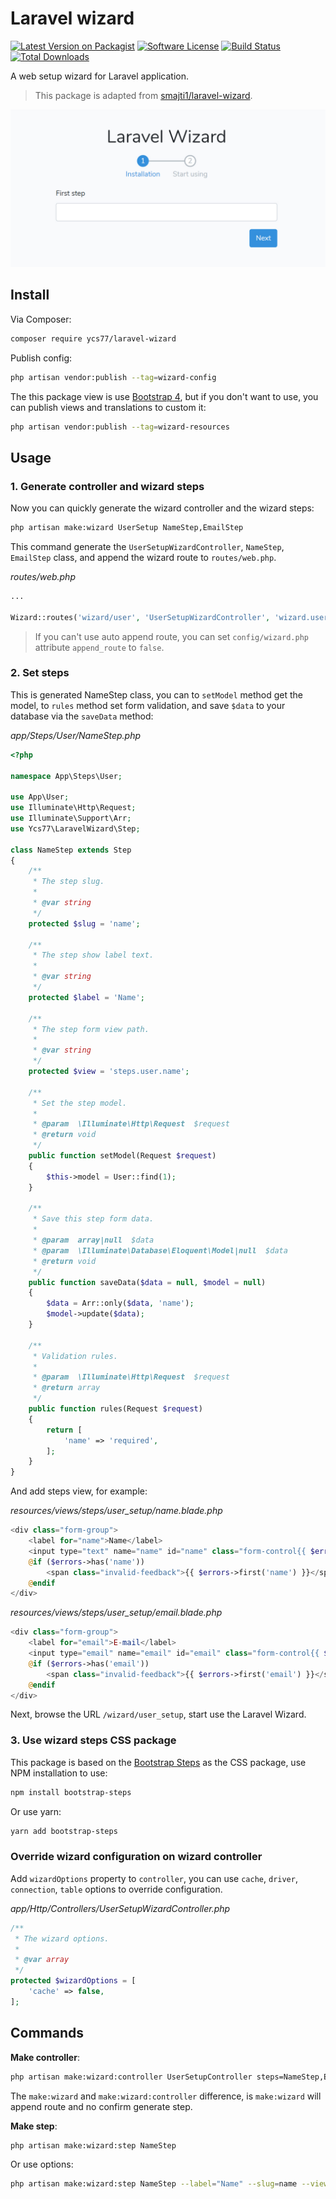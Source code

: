 # Laravel wizard

[![Latest Version on Packagist][ico-version]][link-packagist]
[![Software License][ico-license]](LICENSE.md)
[![Build Status][ico-circleci]][link-circleci]
[![Total Downloads][ico-downloads]][link-downloads]

A web setup wizard for Laravel application.

> This package is adapted from [smajti1/laravel-wizard](https://github.com/smajti1/laravel-wizard).

![Laravel wizard main image.](docs/laravel-wizard-main-image.jpg)

## Install

Via Composer:

```bash
composer require ycs77/laravel-wizard
```

Publish config:

```bash
php artisan vendor:publish --tag=wizard-config
```

The this package view is use [Bootstrap 4](https://getbootstrap.com/), but if you don't want to use, you can publish views and translations to custom it:

```bash
php artisan vendor:publish --tag=wizard-resources
```

## Usage

### 1. Generate controller and wizard steps

Now you can quickly generate the wizard controller and the wizard steps:

```bash
php artisan make:wizard UserSetup NameStep,EmailStep
```

This command generate the `UserSetupWizardController`, `NameStep`, `EmailStep` class, and append the wizard route to `routes/web.php`.

*routes/web.php*
```php
...

Wizard::routes('wizard/user', 'UserSetupWizardController', 'wizard.user');
```

> If you can't use auto append route, you can set `config/wizard.php` attribute `append_route` to `false`.

### 2. Set steps

This is generated NameStep class, you can to `setModel` method get the model, to `rules` method set form validation, and save `$data` to your database via the `saveData` method:

*app/Steps/User/NameStep.php*
```php
<?php

namespace App\Steps\User;

use App\User;
use Illuminate\Http\Request;
use Illuminate\Support\Arr;
use Ycs77\LaravelWizard\Step;

class NameStep extends Step
{
    /**
     * The step slug.
     *
     * @var string
     */
    protected $slug = 'name';

    /**
     * The step show label text.
     *
     * @var string
     */
    protected $label = 'Name';

    /**
     * The step form view path.
     *
     * @var string
     */
    protected $view = 'steps.user.name';

    /**
     * Set the step model.
     *
     * @param  \Illuminate\Http\Request  $request
     * @return void
     */
    public function setModel(Request $request)
    {
        $this->model = User::find(1);
    }

    /**
     * Save this step form data.
     *
     * @param  array|null  $data
     * @param  \Illuminate\Database\Eloquent\Model|null  $data
     * @return void
     */
    public function saveData($data = null, $model = null)
    {
        $data = Arr::only($data, 'name');
        $model->update($data);
    }

    /**
     * Validation rules.
     *
     * @param  \Illuminate\Http\Request  $request
     * @return array
     */
    public function rules(Request $request)
    {
        return [
            'name' => 'required',
        ];
    }
}
```

And add steps view, for example:

*resources/views/steps/user_setup/name.blade.php*
```php
<div class="form-group">
    <label for="name">Name</label>
    <input type="text" name="name" id="name" class="form-control{{ $errors->has('name') ? ' is-invalid' : '' }}" value="{{ old('name') ?? $step->data('name') }}">
    @if ($errors->has('name'))
        <span class="invalid-feedback">{{ $errors->first('name') }}</span>
    @endif
</div>
```

*resources/views/steps/user_setup/email.blade.php*
```php
<div class="form-group">
    <label for="email">E-mail</label>
    <input type="email" name="email" id="email" class="form-control{{ $errors->has('email') ? ' is-invalid' : '' }}" value="{{ old('email') ?? $step->data('email') }}">
    @if ($errors->has('email'))
        <span class="invalid-feedback">{{ $errors->first('email') }}</span>
    @endif
</div>
```

Next, browse the URL `/wizard/user_setup`, start use the Laravel Wizard.

### 3. Use wizard steps CSS package

This package is based on the [Bootstrap Steps](https://github.com/ycs77/bootstrap-steps) as the CSS package, use NPM installation to use:

```bash
npm install bootstrap-steps
```

Or use yarn:

```bash
yarn add bootstrap-steps
```

### Override wizard configuration on wizard controller

Add `wizardOptions` property to `controller`, you can use `cache`, `driver`, `connection`, `table` options to override configuration.

*app/Http/Controllers/UserSetupWizardController.php*
```php
/**
 * The wizard options.
 *
 * @var array
 */
protected $wizardOptions = [
    'cache' => false,
];
```

## Commands

**Make controller**:

```bash
php artisan make:wizard:controller UserSetupController steps=NameStep,EmailStep
```

The `make:wizard` and `make:wizard:controller` difference, is `make:wizard` will append route and no confirm generate step.

**Make step**:

```bash
php artisan make:wizard:step NameStep
```

Or use options:

```bash
php artisan make:wizard:step NameStep --label="Name" --slug=name --view=steps.user.name --wizard=user
```

[ico-version]: https://img.shields.io/packagist/v/ycs77/laravel-wizard.svg?style=flat
[ico-license]: https://img.shields.io/badge/license-MIT-brightgreen.svg?style=flat
[ico-circleci]: https://img.shields.io/circleci/project/github/ycs77/laravel-wizard/master.svg?style=flat
[ico-downloads]: https://img.shields.io/packagist/dt/ycs77/laravel-wizard.svg?style=flat

[link-packagist]: https://packagist.org/packages/ycs77/laravel-wizard
[link-circleci]: https://circleci.com/gh/ycs77/laravel-wizard
[link-downloads]: https://packagist.org/packages/ycs77/laravel-wizard
